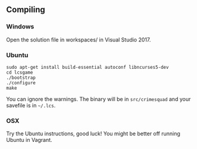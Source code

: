 ## Compiling

### Windows

Open the solution file in workspaces/ in Visual Studio 2017.

### Ubuntu

```
sudo apt-get install build-essential autoconf libncurses5-dev
cd lcsgame
./bootstrap
./configure
make
```

You can ignore the warnings. The binary will be in `src/crimesquad` and your savefile is in `~/.lcs`.

### OSX

Try the Ubuntu instructions, good luck! You might be better off running Ubuntu in Vagrant.
